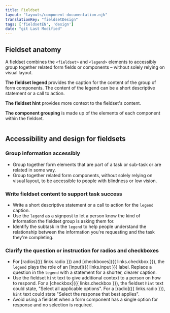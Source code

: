 ```yaml
---
title: Fieldset
layout: "layouts/component-documentation.njk"
translationKey: "fieldsetDesign"
tags: ['fieldsetEN', 'design']
date: "git Last Modified"
---
```


## Fieldset anatomy

A fieldset combines the `<fieldset>` and `<legend>` elements to accessibly group together related form fields or components – without solely relying on visual layout.

**The fieldset legend** provides the caption for the content of the group of form components. The content of the legend can be a short descriptive statement or a call to action.

**The fieldset hint** provides more context to the fieldset's content.

**The component grouping** is made up of the elements of each component within the fieldset.

<img class="b-sm b-gray p-400" src="/images/en/anatomy/gcds-fieldset-anatomy.svg" alt=""/>

## Accessibility and design for fieldsets

### Group information accessibly

- Group together form elements that are part of a task or sub-task or are related in some way.
- Group together related form components, without solely relying on visual layout, to be accessible to people with blindness or low vision.

### Write fieldset content to support task success

- Write a short descriptive statement or a call to action for the `legend` caption.
- Use the `legend` as a signpost to let a person know the kind of information the fieldset group is asking them for.
- Identify the subtask in the `legend` to help people understand the relationship between the information you're requesting and the task they're completing.

### Clarify the question or instruction for radios and checkboxes

- For [radios]({{ links.radio }}) and [checkboxes]({{ links.checkbox }}), the `legend` plays the role of an [input]({{ links.input }}) label. Replace a question in the `legend` with a statement for a shorter, clearer caption.
- Use the fieldset `hint` text to give additional context to a person on how to respond. For a [checkbox]({{ links.checkbox }}), the fieldset `hint` text could state, "Select all applicable options". For a [radio]({{ links.radio }}), `hint` text could state "Select the response that best applies".
- Avoid using a fieldset when a form component has a single option for response and no selection is required.
